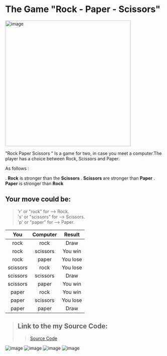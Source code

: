 # The Game "Rock - Paper - Scissors"


<img alt="image" width="400px" src="https://pozitivno.bg/wp-content/uploads/2022/12/kamk-nozhicza-hartiya.png"/>

"Rock Paper Scissors "
Is a game for two, in case you meet a computer.The player has a choice between Rock, Scissors and Paper.

Аs follows :

 . **Rock** is stronger than the **Scissors**
 . **Scissors** are stronger than **Paper**
 . **Paper** is stronger than **Rock**

## Your move could be:
 > 'r' or "rock" for  -->  Rock.\
 > 's' or "scissors" for  -->  Scissors.\
 > 'p' or "paper" for  -->  Paper.

 |  You     | Computer | Result   | 
 | :---:    | :------: | :----:   |
 | rock     | rock     | Draw     |
 | rock     | scissors | You win  |
 | rock     | paper    | You lose |
 | scissors | rock     | You lose |
 | scissors | scissors | Draw     |
 | scissors | paper    | You win  |
 | paper    | rock     | You win  |
 | paper    | scissors | You lose |
 | paper    | paper    | Draw     |

 > ## Link to the my Source Code:
 >
 >> [Source Code](https://github.com/MartinYordanov91/RockPaperScissorsByMartin/blob/main/code/RockPaperScissors.cs)

![image](https://user-images.githubusercontent.com/124835928/227801058-734fd54a-d4c1-49c0-ba82-d26099cd741e.png)
![image](https://user-images.githubusercontent.com/124835928/227801144-33b9f1cb-e67d-4608-81c0-0073bbd61532.png)
![image](https://user-images.githubusercontent.com/124835928/227801168-23b5fd82-b056-4edd-bb8b-c11f12747c83.png)
![image](https://user-images.githubusercontent.com/124835928/227801198-a2a9e025-0cf5-44c0-843f-61c1cc356839.png)



